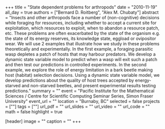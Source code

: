 +++
title = "State dependent problems for arthropods"
date = "2010-11-19"
all_day = true
authors = ["Bernard D. Roitberg", "Alex M. Chubaty"]
abstract = "Insects and other arthropods face a number of (non-cognitive) decisions while foraging for resources, including whether to accept a current site for exploitation, which resources to exploit, when to abandon a resource patch, etc. These problems are often exacerbated by the state of the organism e.g. the state of its energy reserves, its knowledge state, eggload or ovipositor wear. We will use 2 examples that illustrate how we study in these problems theoretically and experimentally. In the first example, a foraging parasitic wasp depletes a patch of hosts that may harbour predators. We develop a dynamic state variable model to predict when a wasp will exit such a patch and then test our predictions in controlled experiments. In the second example, we explore the role of energy limitation in a bark beetle making host (habitat) selection decisions. Using a dynamic state variable model, we develop predictions about the quality of host trees accepted by energy-starved and non-starved beetles, and present experimental results testing predictions."
summary = ""
event = "Pacific Institute for the Mathematical Sciences / Centre for Scientific Computing Seminar Series, Simon Fraser University"
event_url = ""
location = "Burnaby, BC"
selected = false
projects = [""]
tags = [""]
url_pdf = ""
url_slides = ""
url_video = ""
url_code = ""
math = false
highlight = true

[header]
image = ""
caption = ""
+++
